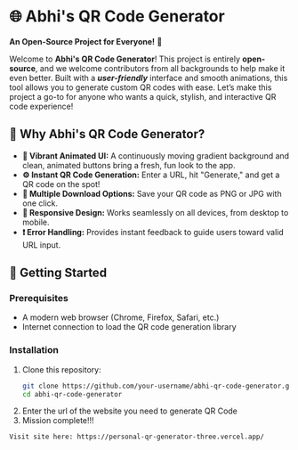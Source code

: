 # 🌐 Abhi's QR Code Generator

**An Open-Source Project for Everyone!** 🥳

Welcome to **Abhi's QR Code Generator**! 
This project is entirely **open-source**, and we welcome contributors from all backgrounds to help make it even better. Built with a ***user-friendly*** interface and smooth animations, this tool allows you to generate custom QR codes with ease. Let’s make this project a go-to for anyone who wants a quick, stylish, and interactive QR code experience!


## 🎉 Why Abhi's QR Code Generator?

- **🎨 Vibrant Animated UI:** A continuously moving gradient background and clean, animated buttons bring a fresh, fun look to the app.
- **⚙️ Instant QR Code Generation:** Enter a URL, hit "Generate," and get a QR code on the spot!
- **📂 Multiple Download Options:** Save your QR code as PNG or JPG with one click.
- **📱 Responsive Design:** Works seamlessly on all devices, from desktop to mobile.
- **❗ Error Handling:** Provides instant feedback to guide users toward valid URL input.

## 🚀 Getting Started

### Prerequisites
- A modern web browser (Chrome, Firefox, Safari, etc.)
- Internet connection to load the QR code generation library

### Installation
1. Clone this repository:
   ```bash
   git clone https://github.com/your-username/abhi-qr-code-generator.git
   cd abhi-qr-code-generator

2. Enter the url of the website you need to generate QR Code
3. Mission complete!!!
```
Visit site here: https://personal-qr-generator-three.vercel.app/
